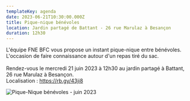 ```yaml
---
templateKey: agenda
date: 2023-06-21T10:30:00.000Z
title: Pique-nique bénévoles
location: Jardin partagé de Battant - 26 rue Marulaz à Besançon
duration: 12h30
---
```

L'équipe FNE BFC vous propose un instant pique-nique entre bénévoles. L'occasion de faire connaissance autour d'un repas tiré du sac.\
\
Rendez-vous le mercredi 21 juin 2023 à 12h30 au jardin partagé à Battant, 26 rue Marulaz à Besançon.\
Localisation : <https://rb.gy/43ji8>

![Pique-Nique bénévoles - juin 2023](/img/copie-de-pique-nique-bénévole.jpg?nf_resize=fit&w=400#center "Pique-Nique bénévoles - juin 2023")